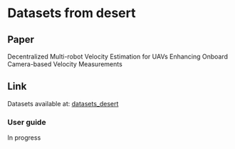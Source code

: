 # Datasets from desert 
 
## Paper
Decentralized Multi-robot Velocity Estimation for UAVs Enhancing Onboard Camera-based Velocity Measurements

## Link

Datasets available at: [datasets_desert](https://drive.google.com/drive/folders/1TLMuBI1ajkhl4B8UPbZmwjn7zkPJigY7?usp=sharing)  

### User guide

In progress
